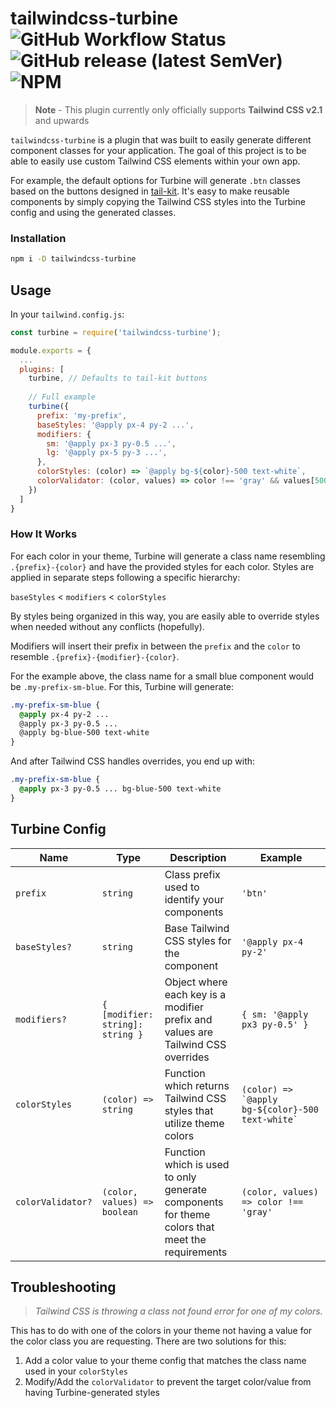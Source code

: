 # tailwindcss-turbine ![GitHub Workflow Status](https://img.shields.io/github/workflow/status/SuperiorJT/tailwindcss-turbine/CI?color=%2306B6D4) ![GitHub release (latest SemVer)](https://img.shields.io/github/v/release/Superiorjt/tailwindcss-turbine?color=%2306B6D4&sort=semver) ![NPM](https://img.shields.io/npm/l/tailwindcss-turbine?color=06b6d4)

> **Note** - This plugin currently only officially supports **Tailwind CSS v2.1** and upwards

`tailwindcss-turbine` is a plugin that was built to easily generate different component classes for your application. The goal of this project is to be able to easily use custom Tailwind CSS elements within your own app.

For example, the default options for Turbine will generate `.btn` classes based on the buttons designed in [tail-kit](https://www.tailwind-kit.com/components/buttons). It's easy to make reusable components by simply copying the Tailwind CSS styles into the Turbine config and using the generated classes.

### Installation

```bash
npm i -D tailwindcss-turbine
```

## Usage

In your `tailwind.config.js`:

```javascript
const turbine = require('tailwindcss-turbine');

module.exports = {
  ...
  plugins: [
    turbine, // Defaults to tail-kit buttons
    
    // Full example
    turbine({
      prefix: 'my-prefix',
      baseStyles: '@apply px-4 py-2 ...',
      modifiers: {
        sm: '@apply px-3 py-0.5 ...',
        lg: '@apply px-5 py-3 ...',
      },
      colorStyles: (color) => `@apply bg-${color}-500 text-white`,
      colorValidator: (color, values) => color !== 'gray' && values[500]
    })
  ]
}
```

### How It Works

For each color in your theme, Turbine will generate a class name resembling `.{prefix}-{color}` and have the provided styles for each color. Styles are applied in separate steps following a specific hierarchy:

`baseStyles` < `modifiers` < `colorStyles`

By styles being organized in this way, you are easily able to override styles when needed without any conflicts (hopefully).

Modifiers will insert their prefix in between the `prefix` and the `color` to resemble `.{prefix}-{modifier}-{color}`.

For the example above, the class name for a small blue component would be `.my-prefix-sm-blue`. For this, Turbine will generate:
```css
.my-prefix-sm-blue {
  @apply px-4 py-2 ...
  @apply px-3 py-0.5 ...
  @apply bg-blue-500 text-white
}
```

And after Tailwind CSS handles overrides, you end up with:

```css
.my-prefix-sm-blue {
  @apply px-3 py-0.5 ... bg-blue-500 text-white
}
```

## Turbine Config

|        Name       |               Type               |                                           Description                                          |                        Example                       |
| ----------------- | -------------------------------- | ---------------------------------------------------------------------------------------------- | ---------------------------------------------------- |
| `prefix`          | `string`                         | Class prefix used to identify your components                                                  | `'btn'`                                              |
| `baseStyles?`     | `string`                         | Base Tailwind CSS styles for the component                                                     | `'@apply px-4 py-2'`                                 |
| `modifiers?`      | `{ [modifier: string]: string }` | Object where each key is a modifier prefix and values are Tailwind CSS overrides               | `{ sm: '@apply px3 py-0.5' }`                        |
| `colorStyles`     | `(color) => string`              | Function which returns Tailwind CSS styles that utilize theme colors                           | `` (color) => `@apply bg-${color}-500 text-white` `` |
| `colorValidator?` | `(color, values) => boolean`     | Function which is used to only generate components for theme colors that meet the requirements | `(color, values) => color !== 'gray'`                |

## Troubleshooting

> *Tailwind CSS is throwing a class not found error for one of my colors.*

This has to do with one of the colors in your theme not having a value for the color class you are requesting. There are two solutions for this:
  1. Add a color value to your theme config that matches the class name used in your `colorStyles`
  2. Modify/Add the `colorValidator` to prevent the target color/value from having Turbine-generated styles
